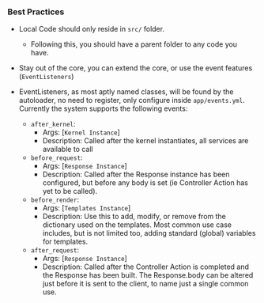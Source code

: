 ### Best Practices
- Local Code should only reside in `src/` folder.
    - Following this, you should have a parent folder to any code you have. 

- Stay out of the core, you can extend the core, or use the event features (`EventListeners`)

- EventListeners, as most aptly named classes, will be found by the autoloader, no need to register, only configure inside `app/events.yml`.
	Currently the system supports the following events:
	- `after_kernel`: 
	    - Args: [`Kernel Instance`] 
	    - Description: Called after the kernel instantiates, all services are available to call
	- `before_request`: 
	    - Args: [`Response Instance`]
	    - Description: Called after the Response instance has been configured, but before any body is set (ie Controller Action has yet to be called).
	- `before_render`:
	    -  Args: [`Templates Instance`]
	    -  Description: Use this to add, modify, or remove from the dictionary used on the templates. Most common use case includes, but is not limited too, adding standard (global) variables for templates.
	- `after_request`:
	    -  Args: [`Response Instance`]
	    -  Description: Called after the Controller Action is completed and the Response has been built. The Response.body can be altered just before it is sent to the client, to name just a single common use.